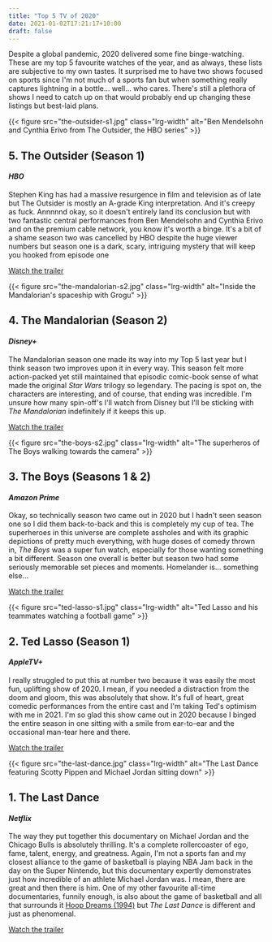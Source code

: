 ```yaml
---
title: "Top 5 TV of 2020"
date: 2021-01-02T17:21:17+10:00
draft: false
---
```


<p class="lead">Despite a global pandemic, 2020 delivered some fine binge-watching. These are my top 5 favourite watches of the year, and as always, these lists are subjective to my own tastes. It surprised me to have two shows focused on sports since I'm not much of a sports fan but when something really captures lightning in a bottle... well... who cares. There's still a plethora of shows I need to catch up on that would probably end up changing these listings but best-laid plans.</p>

{{< figure src="the-outsider-s1.jpg" class="lrg-width" alt="Ben Mendelsohn and Cynthia Erivo from The Outsider, the HBO series" >}}

<h2>5. The Outsider (Season 1)</h2>
<h4><em>HBO</em></h4>

<p>Stephen King has had a massive resurgence in film and television as of late but The Outsider is mostly an A-grade King interpretation. And it's creepy as fuck. Annnnnd okay, so it doesn't entirely land its conclusion but with two fantastic central performances from Ben Mendelsohn and Cynthia Erivo and on the premium cable network, you know it's worth a binge. It's a bit of a shame season two was cancelled by HBO despite the huge viewer numbers but season one is a dark, scary, intriguing mystery that will keep you hooked from episode one</p>

<span class="button">
    <a href="https://www.youtube.com/watch?v=eNDKWr3Xmjk&t=4s">
        <span class="button__text">Watch the trailer</span>
    </a>
</span>

{{< figure src="the-mandalorian-s2.jpg" class="lrg-width" alt="Inside the Mandalorian's spaceship with Grogu" >}}

<h2>4. The Mandalorian (Season 2)</h2>
<h4><em>Disney+</em></h4>

<p>The Mandalorian season one made its way into my Top 5 last year but I think season two improves upon it in every way. This season felt more action-packed yet still maintained that episodic comic-book sense of what made the original <em>Star Wars</em> trilogy so legendary. The pacing is spot on, the characters are interesting, and of course, that ending was incredible. I'm unsure how many spin-off's I'll watch from Disney but I'll be sticking with <em>The Mandalorian</em> indefinitely if it keeps this up.</p>

<span class="button">
    <a href="https://www.youtube.com/watch?v=eW7Twd85m2g">
        <span class="button__text">Watch the trailer</span>
    </a>
</span>

{{< figure src="the-boys-s2.jpg" class="lrg-width" alt="The superheros of The Boys walking towards the camera" >}}

<h2>3. The Boys (Seasons 1 & 2)</h2>
<h4><em>Amazon Prime</em></h4>

<p>Okay, so technically season two came out in 2020 but I hadn't seen season one so I did them back-to-back and this is completely my cup of tea. The superheroes in this universe are complete assholes and with its graphic depictions of pretty much everything, with huge doses of comedy thrown in, <em>The Boys</em> was a super fun watch, especially for those wanting something a bit different. Season one overall is better but season two had some seriously memorable set pieces and moments. Homelander is... something else...</p>

<span class="button">
    <a href="https://www.youtube.com/watch?v=06rueu_fh30">
        <span class="button__text">Watch the trailer</span>
    </a>
</span>

{{< figure src="ted-lasso-s1.jpg" class="lrg-width" alt="Ted Lasso and his teammates watching a football game" >}}

<h2>2. Ted Lasso (Season 1)</h2>
<h4><em>AppleTV+</em></h4>

<p>I really struggled to put this at number two because it was easily the most fun, uplifting show of 2020. I mean, if you needed a distraction from the doom and gloom, this was absolutely that show. It's full of heart, great comedic performances from the entire cast and I'm taking Ted's optimism with me in 2021. I'm so glad this show came out in 2020 because I binged the entire season in one sitting with a smile from ear-to-ear and the occasional man-tear here and there.</p>

<span class="button">
    <a href="https://www.youtube.com/watch?v=3u7EIiohs6U">
        <span class="button__text">Watch the trailer</span>
    </a>
</span>

{{< figure src="the-last-dance.jpg" class="lrg-width" alt="The Last Dance featuring Scotty Pippen and Michael Jordan sitting down" >}}

<h2>1. The Last Dance</h2>
<h4><em>Netflix</em></h4>

<p>The way they put together this documentary on Michael Jordan and the Chicago Bulls is absolutely thrilling. It's a complete rollercoaster of ego, fame, talent, energy, and greatness. Again, I'm not a sports fan and my closest alliance to the game of basketball is playing NBA Jam back in the day on the Super Nintendo, but this documentary expertly demonstrates just how incredible of an athlete Michael Jordan was. I mean, there are great and then there is him. One of my other favourite all-time documentaries, funnily enough, is also about the game of basketball and all that surrounds it <a href="https://www.imdb.com/title/tt0110057/">Hoop Dreams (1994)</a> but <em>The Last Dance</em> is different and just as phenomenal.</p>

<span class="button">
    <a href="https://www.youtube.com/watch?v=Peh9Yqf1GXc">
        <span class="button__text">Watch the trailer</span>
    </a>
</span>
